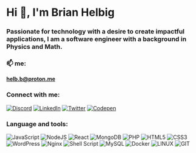 # Hi 👋, I'm Brian Helbig
### Passionate for technology with a desire to create impactful applications, I am a software engineer with a background in Physics and Math.

### 📫 me: 
**helb.b@proton.me**

### Connect with me:

[![Discord](https://img.shields.io/badge/Discord-%237289DA.svg?logo=discord&logoColor=white)](https://discord.gg/helb.b)
[![LinkedIn](https://img.shields.io/badge/LinkedIn-%230077B5.svg?logo=linkedin&logoColor=white)](https://linkedin.com/in/helb-b)
[![Twitter](https://img.shields.io/badge/Twitter-%231DA1F2.svg?logo=Twitter&logoColor=white)](https://twitter.com/_hel_b_)
[![Codepen](https://img.shields.io/badge/Codepen-000000?logo=codepen&logoColor=white)](https://codepen.io/hel-b)

### Language and tools:

![JavaScript](https://img.shields.io/badge/javascript-%23323330.svg?style=for-the-badge&logo=javascript&logoColor=%23F7DF1E)
![NodeJS](https://img.shields.io/badge/node.js-6DA55F?style=for-the-badge&logo=node.js&logoColor=white)
![React](https://img.shields.io/badge/react-%2320232a.svg?style=for-the-badge&logo=react&logoColor=%2361DAFB)
![MongoDB](https://img.shields.io/badge/MongoDB-%234ea94b.svg?style=for-the-badge&logo=mongodb&logoColor=white)
![PHP](https://img.shields.io/badge/php-%23777BB4.svg?style=for-the-badge&logo=php&logoColor=white)
![HTML5](https://img.shields.io/badge/html5-%23E34F26.svg?style=for-the-badge&logo=html5&logoColor=white)
![CSS3](https://img.shields.io/badge/css3-%231572B6.svg?style=for-the-badge&logo=css3&logoColor=white)
![WordPress](https://img.shields.io/badge/WordPress-%23117AC9.svg?style=for-the-badge&logo=WordPress&logoColor=white)
![Nginx](https://img.shields.io/badge/nginx-%23009639.svg?style=for-the-badge&logo=nginx&logoColor=white)
![Shell Script](https://img.shields.io/badge/shell_script-%23121011.svg?style=for-the-badge&logo=gnu-bash&logoColor=white)
![MySQL](https://img.shields.io/badge/mysql-%2300000f.svg?style=for-the-badge&logo=mysql&logoColor=white)
![Docker](https://img.shields.io/badge/docker-%230db7ed.svg?style=for-the-badge&logo=docker&logoColor=white)
![LINUX](https://img.shields.io/badge/Linux-FCC624?style=for-the-badge&logo=linux&logoColor=black)
![GIT](https://img.shields.io/badge/Git-fc6d26?style=for-the-badge&logo=git&logoColor=white)

